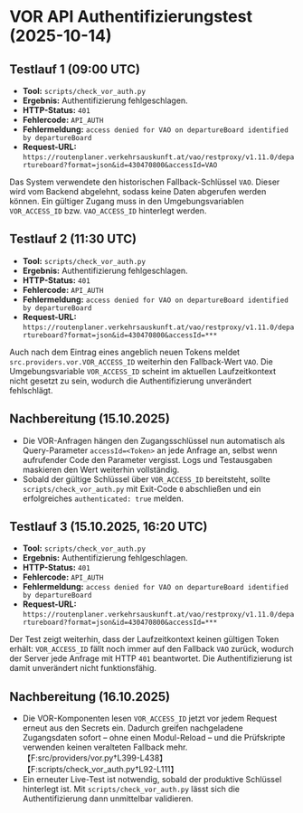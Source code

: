 # VOR API Authentifizierungstest (2025-10-14)

## Testlauf 1 (09:00 UTC)

- **Tool:** `scripts/check_vor_auth.py`
- **Ergebnis:** Authentifizierung fehlgeschlagen.
- **HTTP-Status:** `401`
- **Fehlercode:** `API_AUTH`
- **Fehlermeldung:** `access denied for VAO on departureBoard identified by departureBoard`
- **Request-URL:** `https://routenplaner.verkehrsauskunft.at/vao/restproxy/v1.11.0/departureboard?format=json&id=430470800&accessId=VAO`

Das System verwendete den historischen Fallback-Schlüssel `VAO`. Dieser wird vom Backend abgelehnt, sodass keine Daten
abgerufen werden können. Ein gültiger Zugang muss in den Umgebungsvariablen `VOR_ACCESS_ID` bzw. `VAO_ACCESS_ID` hinterlegt
werden.

## Testlauf 2 (11:30 UTC)

- **Tool:** `scripts/check_vor_auth.py`
- **Ergebnis:** Authentifizierung fehlgeschlagen.
- **HTTP-Status:** `401`
- **Fehlercode:** `API_AUTH`
- **Fehlermeldung:** `access denied for VAO on departureBoard identified by departureBoard`
- **Request-URL:** `https://routenplaner.verkehrsauskunft.at/vao/restproxy/v1.11.0/departureboard?format=json&id=430470800&accessId=***`

Auch nach dem Eintrag eines angeblich neuen Tokens meldet `src.providers.vor.VOR_ACCESS_ID` weiterhin den Fallback-Wert `VAO`.
Die Umgebungsvariable `VOR_ACCESS_ID` scheint im aktuellen Laufzeitkontext nicht gesetzt zu sein, wodurch die Authentifizierung
unverändert fehlschlägt.

## Nachbereitung (15.10.2025)

- Die VOR-Anfragen hängen den Zugangsschlüssel nun automatisch als Query-Parameter `accessId=<Token>` an jede Anfrage an, selbst
  wenn aufrufender Code den Parameter vergisst. Logs und Testausgaben maskieren den Wert weiterhin vollständig.
- Sobald der gültige Schlüssel über `VOR_ACCESS_ID` bereitsteht, sollte `scripts/check_vor_auth.py` mit Exit-Code `0`
  abschließen und ein erfolgreiches `authenticated: true` melden.

## Testlauf 3 (15.10.2025, 16:20 UTC)

- **Tool:** `scripts/check_vor_auth.py`
- **Ergebnis:** Authentifizierung fehlgeschlagen.
- **HTTP-Status:** `401`
- **Fehlercode:** `API_AUTH`
- **Fehlermeldung:** `access denied for VAO on departureBoard identified by departureBoard`
- **Request-URL:** `https://routenplaner.verkehrsauskunft.at/vao/restproxy/v1.11.0/departureboard?format=json&id=430470800&accessId=***`

Der Test zeigt weiterhin, dass der Laufzeitkontext keinen gültigen Token erhält: `VOR_ACCESS_ID` fällt noch immer auf den Fallback
`VAO` zurück, wodurch der Server jede Anfrage mit HTTP `401` beantwortet. Die Authentifizierung ist damit unverändert nicht
funktionsfähig.

## Nachbereitung (16.10.2025)

- Die VOR-Komponenten lesen `VOR_ACCESS_ID` jetzt vor jedem Request erneut aus den Secrets ein. Dadurch greifen nachgeladene
  Zugangsdaten sofort – ohne einen Modul-Reload – und die Prüfskripte verwenden keinen veralteten Fallback mehr.【F:src/providers/vor.py†L399-L438】【F:scripts/check_vor_auth.py†L92-L111】
- Ein erneuter Live-Test ist notwendig, sobald der produktive Schlüssel hinterlegt ist. Mit `scripts/check_vor_auth.py` lässt
  sich die Authentifizierung dann unmittelbar validieren.
